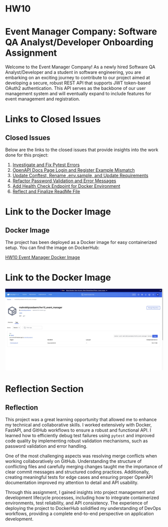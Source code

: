 # HW10

# Event Manager Company: Software QA Analyst/Developer Onboarding Assignment

Welcome to the Event Manager Company! As a newly hired Software QA Analyst/Developer and a student in software engineering, you are embarking on an exciting journey to contribute to our project aimed at developing a secure, robust REST API that supports JWT token-based OAuth2 authentication. This API serves as the backbone of our user management system and will eventually expand to include features for event management and registration.

# Links to Closed Issues

## Closed Issues
Below are the links to the closed issues that provide insights into the work done for this project:

1. [Investigate and Fix Pytest Errors](https://github.com/MahrokhJozedaemi2016/HW10_event_manager/issues/1)
2. [OpenAPI Docs Page Login and Register Example Mismatch](https://github.com/MahrokhJozedaemi2016/HW10_event_manager/issues/3)
3. [Update Conftest, Rename .env.sample, and Update Requirements](https://github.com/MahrokhJozedaemi2016/HW10_event_manager/issues/5)
4. [Refactor Password Validation and Error Messages](https://github.com/MahrokhJozedaemi2016/HW10_event_manager/issues/7)
5. [Add Health Check Endpoint for Docker Environment](https://github.com/MahrokhJozedaemi2016/HW10_event_manager/issues/8)
6. [Reflect and Finalize ReadMe File](https://github.com/MahrokhJozedaemi2016/HW10_event_manager/issues/11)


# Link to the Docker Image

## Docker Image

The project has been deployed as a Docker image for easy containerized setup. You can find the image on DockerHub:

[HW10 Event Manager Docker Image](https://hub.docker.com/r/mahrokhjozedaemi/hw10_event_manager/tags)

# Link to the Docker Image

![Docker Image Screenshot](images/Docker_image_HW10.jpg)


# Reflection Section

## Reflection

This project was a great learning opportunity that allowed me to enhance my technical and collaborative skills. I worked extensively with Docker, FastAPI, and GitHub workflows to ensure a robust and functional API. I learned how to efficiently debug test failures using `pytest` and improved code quality by implementing robust validation mechanisms, such as password validation and error handling.

One of the most challenging aspects was resolving merge conflicts when working collaboratively on GitHub. Understanding the structure of conflicting files and carefully merging changes taught me the importance of clear commit messages and structured coding practices. Additionally, creating meaningful tests for edge cases and ensuring proper OpenAPI documentation improved my attention to detail and API usability.

Through this assignment, I gained insights into project management and development lifecycle processes, including how to integrate containerized environments, test reliability, and API consistency. The experience of deploying the project to DockerHub solidified my understanding of DevOps workflows, providing a complete end-to-end perspective on application development.
